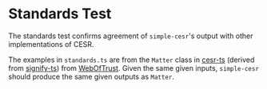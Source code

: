 # Standards Test

The standards test confirms agreement of `simple-cesr`'s output with other implementations of CESR.

The examples in `standards.ts` are from the `Matter` class in [cesr-ts](https://github.com/weboftrust/cesr-ts) (derived from [signify-ts](https://github.com/weboftrust/signify-ts)) from [WebOfTrust](https://github.com/weboftrust). Given the same given inputs, `simple-cesr` should produce the same given outputs as `Matter`.
